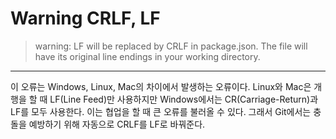 # Warning CRLF, LF

> warning: LF will be replaced by CRLF in package.json.
> The file will have its original line endings in your working directory.

----

이 오류는 Windows, Linux, Mac의 차이에서 발생하는 오류이다. Linux와 Mac은 개행을 할 때 LF(Line Feed)만 사용하지만 Windows에서는 CR(Carriage-Return)과 LF를 모두 사용한다. 이는 협업을 할 때 큰 오류를 불러올 수 있다. 그래서 Git에서는 충돌을 예방하기 위해 자동으로 CRLF를 LF로 바꿔준다.
